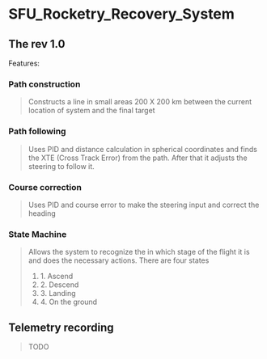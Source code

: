 ﻿# SFU_Rocketry_Recovery_System
## The rev 1.0  
Features: 
### Path construction 
> Constructs a line in small areas 200 X 200 km between the current location of system and the final target  
### Path following 
> Uses PID and distance calculation in spherical coordinates and finds the XTE (Cross Track Error) from the path. After that it adjusts the steering to follow it. 
### Course correction 
> Uses PID and course error to make the steering input and correct the heading 
### State Machine 
> Allows the system to recognize the in which stage of the flight it is and does the necessary actions.
> There are four states <ol>  <li>1. Ascend </li> <li>2. Descend </li> <li>3. Landing </li> <li>4. On the ground </li> </ol>
## Telemetry recording 
> TODO 

